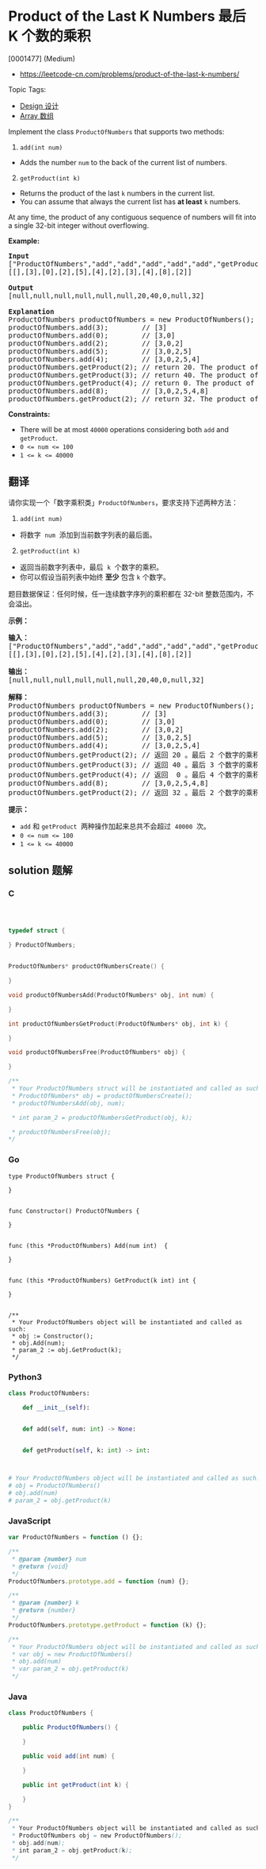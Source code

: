 # Product of the Last K Numbers 最后 K 个数的乘积

[0001477] (Medium)

- https://leetcode-cn.com/problems/product-of-the-last-k-numbers/

Topic Tags:

- [Design 设计](https://leetcode-cn.com/tag/design/)
- [Array 数组](https://leetcode-cn.com/tag/array/)

Implement the class `ProductOfNumbers` that supports two methods:

1. `add(int num)`

- Adds the number `num` to the back of the current list of numbers.

2. `getProduct(int k)`

- Returns the product of the last `k` numbers in the current list.
- You can assume that always the current list has **at least** `k` numbers.

At any time, the product of any contiguous sequence of numbers will fit into a single 32-bit integer without overflowing.

**Example:**

<pre><strong>Input</strong>
["ProductOfNumbers","add","add","add","add","add","getProduct","getProduct","getProduct","add","getProduct"]
[[],[3],[0],[2],[5],[4],[2],[3],[4],[8],[2]]

<strong>Output</strong>
[null,null,null,null,null,null,20,40,0,null,32]

<strong>Explanation</strong>
ProductOfNumbers productOfNumbers = new ProductOfNumbers();
productOfNumbers.add(3);        // [3]
productOfNumbers.add(0);        // [3,0]
productOfNumbers.add(2);        // [3,0,2]
productOfNumbers.add(5);        // [3,0,2,5]
productOfNumbers.add(4);        // [3,0,2,5,4]
productOfNumbers.getProduct(2); // return 20. The product of the last 2 numbers is 5 * 4 = 20
productOfNumbers.getProduct(3); // return 40. The product of the last 3 numbers is 2 * 5 * 4 = 40
productOfNumbers.getProduct(4); // return 0. The product of the last 4 numbers is 0 * 2 * 5 * 4 = 0
productOfNumbers.add(8);        // [3,0,2,5,4,8]
productOfNumbers.getProduct(2); // return 32. The product of the last 2 numbers is 4 * 8 = 32 
</pre>

**Constraints:**

- There will be at most `40000` operations considering both `add` and `getProduct`.
- `0 <= num <= 100`
- `1 <= k <= 40000`

## 翻译

请你实现一个「数字乘积类」`ProductOfNumbers`，要求支持下述两种方法：

1. `add(int num)`

- 将数字  `num`  添加到当前数字列表的最后面。

2. `getProduct(int k)`

- 返回当前数字列表中，最后  `k`  个数字的乘积。
- 你可以假设当前列表中始终 **至少** 包含 `k` 个数字。

题目数据保证：任何时候，任一连续数字序列的乘积都在 32-bit 整数范围内，不会溢出。

**示例：**

<pre><strong>输入：</strong>
["ProductOfNumbers","add","add","add","add","add","getProduct","getProduct","getProduct","add","getProduct"]
[[],[3],[0],[2],[5],[4],[2],[3],[4],[8],[2]]

<strong>输出：</strong>
[null,null,null,null,null,null,20,40,0,null,32]

<strong>解释：</strong>
ProductOfNumbers productOfNumbers = new ProductOfNumbers();
productOfNumbers.add(3);        // [3]
productOfNumbers.add(0);        // [3,0]
productOfNumbers.add(2);        // [3,0,2]
productOfNumbers.add(5);        // [3,0,2,5]
productOfNumbers.add(4);        // [3,0,2,5,4]
productOfNumbers.getProduct(2); // 返回 20 。最后 2 个数字的乘积是 5 * 4 = 20
productOfNumbers.getProduct(3); // 返回 40 。最后 3 个数字的乘积是 2 * 5 * 4 = 40
productOfNumbers.getProduct(4); // 返回  0 。最后 4 个数字的乘积是 0 * 2 * 5 * 4 = 0
productOfNumbers.add(8);        // [3,0,2,5,4,8]
productOfNumbers.getProduct(2); // 返回 32 。最后 2 个数字的乘积是 4 * 8 = 32 
</pre>

**提示：**

- `add` 和 `getProduct`  两种操作加起来总共不会超过  `40000`  次。
- `0 <= num <= 100`
- `1 <= k <= 40000`

## solution 题解

### C

```c



typedef struct {

} ProductOfNumbers;


ProductOfNumbers* productOfNumbersCreate() {

}

void productOfNumbersAdd(ProductOfNumbers* obj, int num) {

}

int productOfNumbersGetProduct(ProductOfNumbers* obj, int k) {

}

void productOfNumbersFree(ProductOfNumbers* obj) {

}

/**
 * Your ProductOfNumbers struct will be instantiated and called as such:
 * ProductOfNumbers* obj = productOfNumbersCreate();
 * productOfNumbersAdd(obj, num);

 * int param_2 = productOfNumbersGetProduct(obj, k);

 * productOfNumbersFree(obj);
*/
```

### Go

```golang
type ProductOfNumbers struct {

}


func Constructor() ProductOfNumbers {

}


func (this *ProductOfNumbers) Add(num int)  {

}


func (this *ProductOfNumbers) GetProduct(k int) int {

}


/**
 * Your ProductOfNumbers object will be instantiated and called as such:
 * obj := Constructor();
 * obj.Add(num);
 * param_2 := obj.GetProduct(k);
 */
```

### Python3

```python
class ProductOfNumbers:

    def __init__(self):


    def add(self, num: int) -> None:


    def getProduct(self, k: int) -> int:



# Your ProductOfNumbers object will be instantiated and called as such:
# obj = ProductOfNumbers()
# obj.add(num)
# param_2 = obj.getProduct(k)
```

### JavaScript

```javascript
var ProductOfNumbers = function () {};

/**
 * @param {number} num
 * @return {void}
 */
ProductOfNumbers.prototype.add = function (num) {};

/**
 * @param {number} k
 * @return {number}
 */
ProductOfNumbers.prototype.getProduct = function (k) {};

/**
 * Your ProductOfNumbers object will be instantiated and called as such:
 * var obj = new ProductOfNumbers()
 * obj.add(num)
 * var param_2 = obj.getProduct(k)
 */
```

### Java

```java
class ProductOfNumbers {

    public ProductOfNumbers() {

    }

    public void add(int num) {

    }

    public int getProduct(int k) {

    }
}

/**
 * Your ProductOfNumbers object will be instantiated and called as such:
 * ProductOfNumbers obj = new ProductOfNumbers();
 * obj.add(num);
 * int param_2 = obj.getProduct(k);
 */
```
